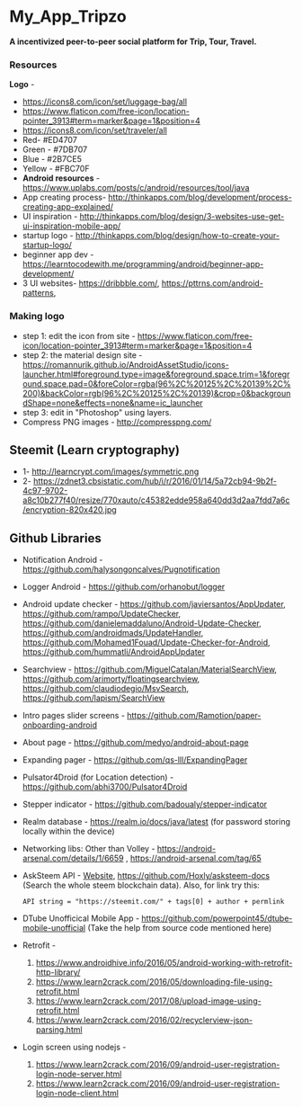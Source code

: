 # My_App_Tripzo
**A incentivized peer-to-peer social platform for Trip, Tour, Travel.**

### Resources
**Logo** - 
* https://icons8.com/icon/set/luggage-bag/all
* https://www.flaticon.com/free-icon/location-pointer_3913#term=marker&page=1&position=4
* https://icons8.com/icon/set/traveler/all
* Red- #ED4707
* Green - #7DB707
* Blue - #2B7CE5
* Yellow - #FBC70F
* **Android resources** - https://www.uplabs.com/posts/c/android/resources/tool/java
* App creating process- http://thinkapps.com/blog/development/process-creating-app-explained/
* UI inspiration - http://thinkapps.com/blog/design/3-websites-use-get-ui-inspiration-mobile-app/
* startup logo - http://thinkapps.com/blog/design/how-to-create-your-startup-logo/
* beginner app dev - https://learntocodewith.me/programming/android/beginner-app-development/
* 3 UI websites- https://dribbble.com/, https://pttrns.com/android-patterns, 


### Making logo

* step 1: edit the icon from site - https://www.flaticon.com/free-icon/location-pointer_3913#term=marker&page=1&position=4
* step 2: the material design site - https://romannurik.github.io/AndroidAssetStudio/icons-launcher.html#foreground.type=image&foreground.space.trim=1&foreground.space.pad=0&foreColor=rgba(96%2C%20125%2C%20139%2C%200)&backColor=rgb(96%2C%20125%2C%20139)&crop=0&backgroundShape=none&effects=none&name=ic_launcher
* step 3: edit in "Photoshop" using layers.
* Compress PNG images - http://compresspng.com/


## Steemit (Learn cryptography)
* 1- http://learncrypt.com/images/symmetric.png
* 2- https://zdnet3.cbsistatic.com/hub/i/r/2016/01/14/5a72cb94-9b2f-4c97-9702-a8c10b277f40/resize/770xauto/c45382edde958a640dd3d2aa7fdd7a6c/encryption-820x420.jpg

## Github Libraries
* Notification Android - https://github.com/halysongoncalves/Pugnotification
* Logger Android - https://github.com/orhanobut/logger
* Android update checker - https://github.com/javiersantos/AppUpdater, https://github.com/rampo/UpdateChecker, https://github.com/danielemaddaluno/Android-Update-Checker, https://github.com/androidmads/UpdateHandler, https://github.com/Mohamed1Fouad/Update-Checker-for-Android, https://github.com/hummatli/AndroidAppUpdater
* Searchview - https://github.com/MiguelCatalan/MaterialSearchView, https://github.com/arimorty/floatingsearchview, https://github.com/claudiodegio/MsvSearch, https://github.com/lapism/SearchView
* Intro pages slider screens  - https://github.com/Ramotion/paper-onboarding-android
* About page - https://github.com/medyo/android-about-page
* Expanding pager - https://github.com/qs-lll/ExpandingPager
* Pulsator4Droid (for Location detection) - https://github.com/abhi3700/Pulsator4Droid
* Stepper indicator - https://github.com/badoualy/stepper-indicator
* Realm database - https://realm.io/docs/java/latest (for password storing locally within the device)
* Networking libs: Other than Volley - https://android-arsenal.com/details/1/6659 , https://android-arsenal.com/tag/65
* AskSteem API - [Website](https://www.asksteem.com/), https://github.com/Hoxly/asksteem-docs (Search the whole steem blockchain data).
  Also, for link try this:
  ```
  API string = "https://steemit.com/" + tags[0] + author + permlink
  ```
  
* DTube Unofficical Mobile App - https://github.com/powerpoint45/dtube-mobile-unofficial (Take the help from source code mentioned here)
* Retrofit -     
  1. https://www.androidhive.info/2016/05/android-working-with-retrofit-http-library/
  2. https://www.learn2crack.com/2016/05/downloading-file-using-retrofit.html
  3. https://www.learn2crack.com/2017/08/upload-image-using-retrofit.html
  4. https://www.learn2crack.com/2016/02/recyclerview-json-parsing.html
* Login screen using nodejs - 
  1. https://www.learn2crack.com/2016/09/android-user-registration-login-node-server.html
  2. https://www.learn2crack.com/2016/09/android-user-registration-login-node-client.html
